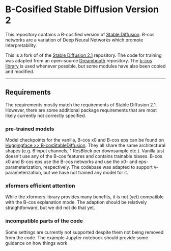 # B-Cosified Stable Diffusion Version 2

This repository contains a B-cosified version of [Stable Diffusion](https://github.com/Stability-AI/stablediffusion).
B-cos networks are a variation of Deep Neural Networks which promote interpretability. 


This is a fork of of the [Stable Diffusion 2.1](https://github.com/Stability-AI/stablediffusion) repository.
The code for training was adapted from an open-source [Dreambooth](https://github.com/tomasyany/dreambooth) repository.
The [b-cos library](https://github.com/B-cos/B-cos-v2/) is used whenever possible, but some modules have also been copied and modified.

________________________________
  
## Requirements

The requirements mostly match the requirements of Stable Diffusion 2.1. 
However, there are some additional package requirements that are most likely currently not correctly specified.

### pre-trained models
Model checkpoints for the vanilla, B-cos x0 and B-cos eps can be found on [Huggingface >> B-cosStableDiffusion](https://huggingface.co/nbernold/B-cosStableDiffusion).
They all share the same architectural shapes (e.g. 6 input channels, 1 ResBlock per downsample etc.).
Vanilla just doesn't use any of the B-cos features and contains trainable biases. B-cos x0 and B-cos eps use the B-cos networks and use the x0- and eps-parameterization, respectively.
The codebase was adapted to support v-parameterization, but we have not trained any model for it.

### xformers efficient attention
While the xformers library provides many benefits, it is not (yet) compatible with the B-cos explanation mode.
The adaption should be relatively straightforward, but we did not do that yet. 

### incompatible parts of the code
Some settings are currently not supported despite them not being removed from the code.
The example Jupyter notebook should provide some guidance on how things work.



